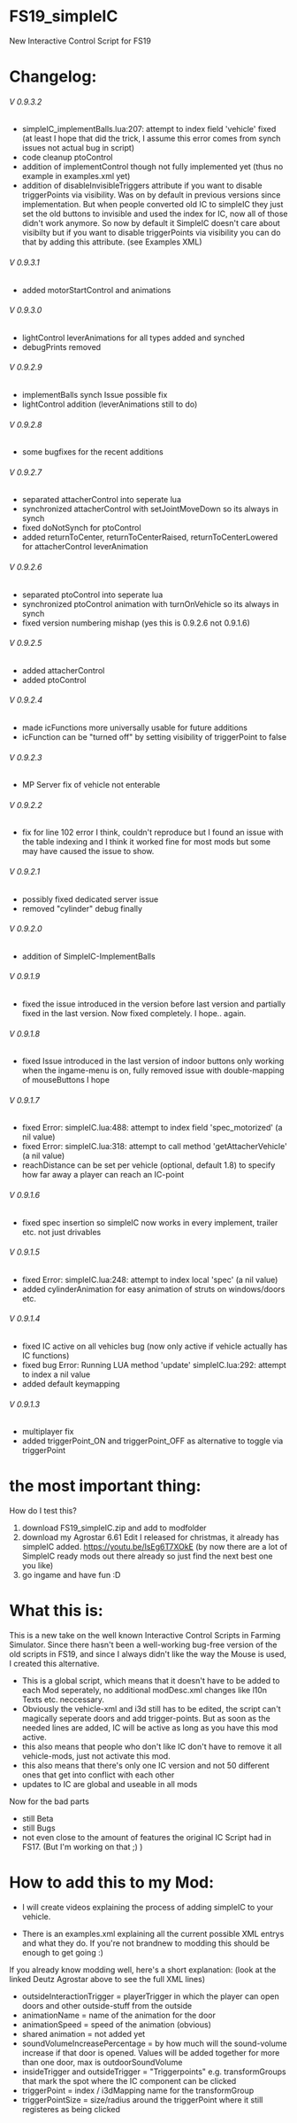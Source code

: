 # FS19_simpleIC
 New Interactive Control Script for FS19
 
# Changelog:

###### V 0.9.3.2
- simpleIC_implementBalls.lua:207: attempt to index field 'vehicle' fixed (at least I hope that did the trick, I assume this error comes from synch issues not actual bug in script)
- code cleanup ptoControl
- addition of implementControl though not fully implemented yet (thus no example in examples.xml yet)
- addition of disableInvisibleTriggers attribute if you want to disable triggerPoints via visibility. Was on by default in previous versions since implementation.
  But when people converted old IC to simpleIC they just set the old buttons to invisible and used the index for IC, now all of those didn't work anymore.
  So now by default it SimpleIC doesn't care about visibilty but if you want to disable triggerPoints via visibility you can do that by adding this attribute. (see Examples XML)
###### V 0.9.3.1
- added motorStartControl and animations
###### V 0.9.3.0
- lightControl leverAnimations for all types added and synched
- debugPrints removed 
###### V 0.9.2.9
- implementBalls synch Issue possible fix 
- lightControl addition (leverAnimations still to do)
###### V 0.9.2.8
- some bugfixes for the recent additions
###### V 0.9.2.7
- separated attacherControl into seperate lua
- synchronized attacherControl with setJointMoveDown so its always in synch
- fixed doNotSynch for ptoControl
- added returnToCenter, returnToCenterRaised, returnToCenterLowered for attacherControl leverAnimation
###### V 0.9.2.6 
- separated ptoControl into seperate lua
- synchronized ptoControl animation with turnOnVehicle so its always in synch
- fixed version numbering mishap (yes this is 0.9.2.6 not 0.9.1.6)
###### V 0.9.2.5
- added attacherControl 
- added ptoControl 
###### V 0.9.2.4 
- made icFunctions more universally usable for future additions
- icFunction can be "turned off" by setting visibility of triggerPoint to false 
###### V 0.9.2.3
- MP Server fix of vehicle not enterable
###### V 0.9.2.2
- fix for line 102 error I think, couldn't reproduce but I found an issue with the table indexing and I think it worked fine for most mods but some may have caused the issue to show.
###### V 0.9.2.1
- possibly fixed dedicated server issue 
- removed "cylinder" debug finally 
###### V 0.9.2.0
- addition of SimpleIC-ImplementBalls
###### V 0.9.1.9
- fixed the issue introduced in the version before last version and partially fixed in the last version. Now fixed completely. I hope.. again.
###### V 0.9.1.8
- fixed Issue introduced in the last version of indoor buttons only working when the ingame-menu is on, fully removed issue with double-mapping of mouseButtons I hope
###### V 0.9.1.7
- fixed Error: simpleIC.lua:488: attempt to index field 'spec_motorized' (a nil value)
- fixed Error: simpleIC.lua:318: attempt to call method 'getAttacherVehicle' (a nil value)
- reachDistance can be set per vehicle (optional, default 1.8) to specify how far away a player can reach an IC-point
###### V 0.9.1.6
- fixed spec insertion so simpleIC now works in every implement, trailer etc. not just drivables
###### V 0.9.1.5
- fixed Error: simpleIC.lua:248: attempt to index local 'spec' (a nil value)
- added cylinderAnimation for easy animation of struts on windows/doors etc.
###### V 0.9.1.4
- fixed IC active on all vehicles bug (now only active if vehicle actually has IC functions)
- fixed bug Error: Running LUA method 'update' simpleIC.lua:292: attempt to index a nil value
- added default keymapping
###### V 0.9.1.3
- multiplayer fix
- added triggerPoint_ON and triggerPoint_OFF as alternative to toggle via triggerPoint 
 
# the most important thing:
How do I test this?
1. download FS19_simpleIC.zip and add to modfolder
2. download my Agrostar 6.61 Edit I released for christmas, it already has simpleIC added. https://youtu.be/lsEg6T7XOkE
(by now there are a lot of SimpleIC ready mods out there already so just find the next best one you like)
3. go ingame and have fun :D 

# What this is:
This is a new take on the well known Interactive Control Scripts in Farming Simulator. Since there hasn't been a well-working bug-free version of the old scripts in FS19, and since I always didn't like the way the Mouse is used, I created this alternative.

- This is a global script, which means that it doesn't have to be added to each Mod seperately, no additional modDesc.xml changes like l10n Texts etc. neccessary.
- Obviously the vehicle-xml and i3d still has to be edited, the script can't magically seperate doors and add trigger-points. But as soon as the needed lines are added, IC will be active as long as you have this mod active.
- this also means that people who don't like IC don't have to remove it all vehicle-mods, just not activate this mod.
- this also means that there's only one IC version and not 50 different ones that get into conflict with each other 
- updates to IC are global and useable in all mods

Now for the bad parts
- still Beta
- still Bugs
- not even close to the amount of features the original IC Script had in FS17. (But I'm working on that ;) )

# How to add this to my Mod:
- I will create videos explaining the process of adding simpleIC to your vehicle. 

- There is an examples.xml explaining all the current possible XML entrys and what they do. If you're not brandnew to modding this should be enough to get going :) 

If you already know modding well, here's a short explanation:
(look at the linked Deutz Agrostar above to see the full XML lines)

- outsideInteractionTrigger = playerTrigger in which the player can open doors and other outside-stuff from the outside
- animationName = name of the animation for the door
- animationSpeed = speed of the animation (obvious) 
- shared animation = not added yet
- soundVolumeIncreasePercentage = by how much will the sound-volume increase if that door is opened. Values will be added together for more than one door, max is outdoorSoundVolume 
- insideTrigger and outsideTrigger = "Triggerpoints" e.g. transformGroups that mark the spot where the IC component can be clicked
- triggerPoint = index / i3dMapping name for the transformGroup
- triggerPointSize = size/radius around the triggerPoint where it still registeres as being clicked


